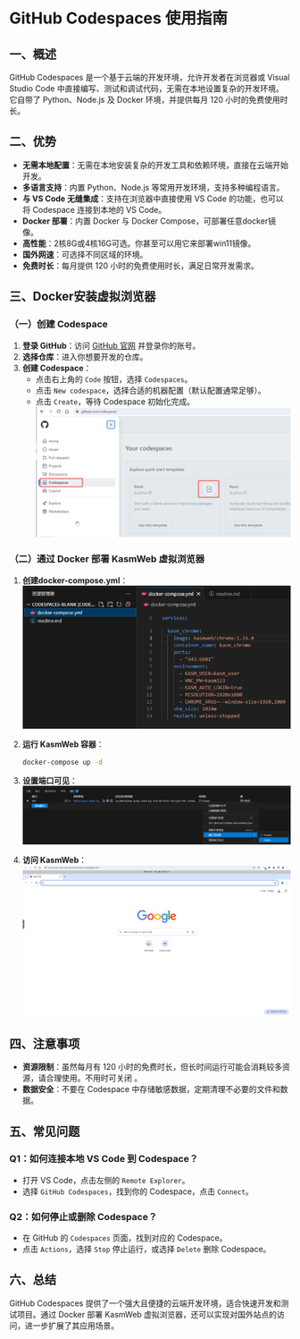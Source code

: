 # GitHub Codespaces 使用指南

## 一、概述
GitHub Codespaces 是一个基于云端的开发环境，允许开发者在浏览器或 Visual Studio Code 中直接编写、测试和调试代码，无需在本地设置复杂的开发环境。它自带了 Python、Node.js 及 Docker 环境，并提供每月 120 小时的免费使用时长。

## 二、优势
- **无需本地配置**：无需在本地安装复杂的开发工具和依赖环境，直接在云端开始开发。
- **多语言支持**：内置 Python、Node.js 等常用开发环境，支持多种编程语言。
- **与 VS Code 无缝集成**：支持在浏览器中直接使用 VS Code 的功能，也可以将 Codespace 连接到本地的 VS Code。
- **Docker 部署**：内置 Docker 与 Docker Compose，可部署任意docker镜像。
- **高性能**：2核8G或4核16G可选。你甚至可以用它来部署win11镜像。
- **国外网速**：可选择不同区域的环境。
- **免费时长**：每月提供 120 小时的免费使用时长，满足日常开发需求。

## 三、Docker安装虚拟浏览器

### （一）创建 Codespace
1. **登录 GitHub**：访问 [GitHub 官网](https://github.com/) 并登录你的账号。
2. **选择仓库**：进入你想要开发的仓库。
3. **创建 Codespace**：
   - 点击右上角的 `Code` 按钮，选择 `Codespaces`。
   - 点击 `New codespace`，选择合适的机器配置（默认配置通常足够）。
   - 点击 `Create`，等待 Codespace 初始化完成。
![输入图片说明](https://raw.githubusercontent.com/sbdrin/docs/main/imgs/2025-06-13/YnjDHJtzB8Y3gbLU.png)

### （二）通过 Docker 部署 KasmWeb 虚拟浏览器
1. **创建docker-compose.yml**：
   ![输入图片说明](https://raw.githubusercontent.com/sbdrin/docs/main/imgs/2025-06-13/hbbecxkx9vgqS0xS.png)

2. **运行 KasmWeb 容器**：
	```bash
	docker-compose up -d
	```
3. **设置端口可见**：
![输入图片说明](https://raw.githubusercontent.com/sbdrin/docs/main/imgs/2025-06-13/6vRoObaVQi3IbSnr.png)

4. **访问 KasmWeb**：
![输入图片说明](https://raw.githubusercontent.com/sbdrin/docs/main/imgs/2025-06-13/oTtNbqAgi9M6eloN.png)

## 四、注意事项
- **资源限制**：虽然每月有 120 小时的免费时长，但长时间运行可能会消耗较多资源，请合理使用。不用时可关闭 。
- **数据安全**：不要在 Codespace 中存储敏感数据，定期清理不必要的文件和数据。

## 五、常见问题
### Q1：如何连接本地 VS Code 到 Codespace？
- 打开 VS Code，点击左侧的 `Remote Explorer`。
- 选择 `GitHub Codespaces`，找到你的 Codespace，点击 `Connect`。

### Q2：如何停止或删除 Codespace？
- 在 GitHub 的 `Codespaces` 页面，找到对应的 Codespace。
- 点击 `Actions`，选择 `Stop` 停止运行，或选择 `Delete` 删除 Codespace。

## 六、总结
GitHub Codespaces 提供了一个强大且便捷的云端开发环境，适合快速开发和测试项目。通过 Docker 部署 KasmWeb 虚拟浏览器，还可以实现对国外站点的访问，进一步扩展了其应用场景。

<!--stackedit_data:
eyJoaXN0b3J5IjpbMTk2MzM3MjMyNSwxOTU1MjE1MjQ1LC0xMD
MyMTA2OTM2LDQ3NDU5Nzg2NCwtMTE0Nzk4NTgyNSwxMDM0NDQz
ODY0XX0=
-->